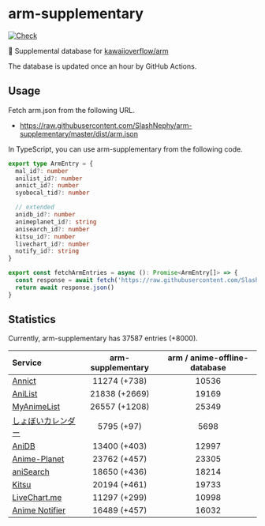 # arm-supplementary

[![Check](https://github.com/SlashNephy/arm-supplementary/actions/workflows/check-node.yml/badge.svg)](https://github.com/SlashNephy/arm-supplementary/actions/workflows/check-node.yml)

💊 Supplemental database for [kawaiioverflow/arm](https://github.com/kawaiioverflow/arm)

The database is updated once an hour by GitHub Actions.

## Usage

Fetch arm.json from the following URL.

- https://raw.githubusercontent.com/SlashNephy/arm-supplementary/master/dist/arm.json

In TypeScript, you can use arm-supplementary from the following code.

```TypeScript
export type ArmEntry = {
  mal_id?: number
  anilist_id?: number
  annict_id?: number
  syobocal_tid?: number

  // extended
  anidb_id?: number
  animeplanet_id?: string
  anisearch_id?: number
  kitsu_id?: number
  livechart_id?: number
  notify_id?: string
}

export const fetchArmEntries = async (): Promise<ArmEntry[]> => {
  const response = await fetch('https://raw.githubusercontent.com/SlashNephy/arm-supplementary/master/dist/arm.json')
  return await response.json()
}
```

## Statistics

Currently, arm-supplementary has 37587 entries (+8000).

| Service                                     | arm-supplementary | arm / anime-offline-database |
| :------------------------------------------ | :---------------: | :--------------------------: |
| [Annict](https://annict.com)                |   11274 (+738)    |            10536             |
| [AniList](https://anilist.co)               |   21838 (+2669)   |            19169             |
| [MyAnimeList](https://myanimelist.net)      |   26557 (+1208)   |            25349             |
| [しょぼいカレンダー](https://cal.syoboi.jp) |    5795 (+97)     |             5698             |
| [AniDB](https://anidb.net)                  |   13400 (+403)    |            12997             |
| [Anime-Planet](https://anime-planet.com)    |   23762 (+457)    |            23305             |
| [aniSearch](https://anisearch.com)          |   18650 (+436)    |            18214             |
| [Kitsu](https://kitsu.io)                   |   20194 (+461)    |            19733             |
| [LiveChart.me](https://livechart.me)        |   11297 (+299)    |            10998             |
| [Anime Notifier](https://notify.moe)        |   16489 (+457)    |            16032             |
